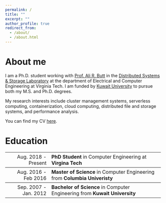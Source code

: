 ```yaml
---
permalink: /
title: ""
excerpt: ""
author_profile: true
redirect_from: 
  - /about/
  - /about.html
---
```


About me
======

I am a Ph.D. student working with [Prof. Ali R. Butt](https://people.cs.vt.edu/butta/) in the [Distributed Systems & Storage Laboratory](https://dssl.cs.vt.edu/) at the department of Electrical and Computer Engineering at Virginia Tech. I am funded by [Kuwait University](http://www.kuniv.edu.kw) to pursue both my M.S. and Ph.D. degrees.

My research interests include cluster management systems, serverless computing, containerization, cloud computing, distributed file and storage systems, and performance analysis.

You can find my CV [here](https://filebox.ece.vt.edu/~hadeel89/hadeel21.pdf).

Education
======

<table style="width:100%">
  <tr style="font-size:16px">
    <th style="text-align:right">
      <span style="font-weight:normal">Aug. 2018 - Present</span>
    </th>
    <th style="text-align:left">
      PhD Student <span style="font-weight:normal">in Computer Engineering at </span>Virgina Tech
    </th>
  </tr>

  <tr style="font-size:16px">
    <th style="text-align:right">
      <span style="font-weight:normal">Aug. 2016 - Feb 2016</span>
    </th>
    <th style="text-align:left">
      Master of Science <span style="font-weight:normal">in Computer Engineering from</span> Columbia Univeristy
    </th>
  </tr>

  <tr style="font-size:16px">
    <th style="text-align:right">
      <span style="font-weight:normal">Sep. 2007 - Jan. 2012</span>
    </th>
    <th style="text-align:left">
      Bachelor of Science <span style="font-weight:normal">in Computer Engineering from</span> Kuwait University
    </th>
  </tr>
</table>

<!-- * **PhD Student** in Computer Engineering at **Virgina Tech** _(Aug. 2018 - Present)_
* **Master of Science** in Computer Engineering from **Columbia University** _(Aug. 2014 - Feb. 2016)_
* **Bachelor of Science** in Computer Engineering from **Kuwait University** _(Sep. 2007 - Jan. 2012)_
 -->
